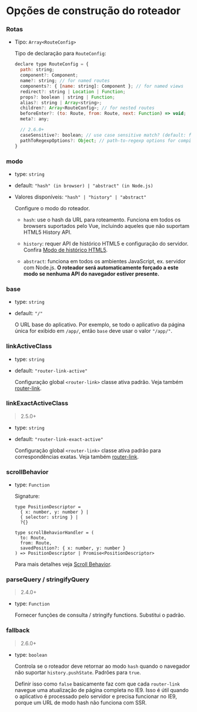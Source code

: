 # Opções de construção do roteador

### Rotas

- Tipo: `Array<RouteConfig>`

  Tipo de declaração para `RouteConfig`:

  ``` js
  declare type RouteConfig = {
    path: string;
    component?: Component;
    name?: string; // for named routes
    components?: { [name: string]: Component }; // for named views
    redirect?: string | Location | Function;
    props?: boolean | string | Function;
    alias?: string | Array<string>;
    children?: Array<RouteConfig>; // for nested routes
    beforeEnter?: (to: Route, from: Route, next: Function) => void;
    meta?: any;

    // 2.6.0+
    caseSensitive?: boolean; // use case sensitive match? (default: false)
    pathToRegexpOptions?: Object; // path-to-regexp options for compiling regex
  }
  ```

### modo

- type: `string`

- default: `"hash" (in browser) | "abstract" (in Node.js)`

- Valores disponíveis: `"hash" | "history" | "abstract"`

  Configure o modo do roteador.

  - `hash`: use o hash da URL para roteamento. Funciona em todos os browsers suportados pelo Vue, incluindo aqueles que não suportam HTML5 History API.

  - `history`: requer API de histórico HTML5 e configuração do servidor. Confira [Modo de histórico HTML5](../essentials/history-mode.md).

  - `abstract`: funciona em todos os ambientes JavaScript, ex. servidor com Node.js. **O roteador será automaticamente forçado a este modo se nenhuma API do navegador estiver presente.**

### base

- type: `string`

- default: `"/"`

  O URL base do aplicativo. Por exemplo, se todo o aplicativo da página única for exibido em `/app/`, então `base` deve usar o valor `"/app/"`.

### linkActiveClass

- type: `string`

- default: `"router-link-active"`

  Configuração global `<router-link>` classe ativa padrão. Veja também [router-link](router-link.md).

### linkExactActiveClass

> 2.5.0+

- type: `string`

- default: `"router-link-exact-active"`

  Configuração global `<router-link>` classe ativa padrão para correspondências exatas. Veja também [router-link](router-link.md).

### scrollBehavior

- type: `Function`

  Signature:

  ```
  type PositionDescriptor =
    { x: number, y: number } |
    { selector: string } |
    ?{}

  type scrollBehaviorHandler = (
    to: Route,
    from: Route,
    savedPosition?: { x: number, y: number }
  ) => PositionDescriptor | Promise<PositionDescriptor>
  ```

  Para mais detalhes veja [Scroll Behavior](../advanced/scroll-behavior.md).

### parseQuery / stringifyQuery

> 2.4.0+

- type: `Function`

  Fornecer funções de consulta / stringify functions. Substitui o padrão.

### fallback

> 2.6.0+

- type: `boolean`

  Controla se o roteador deve retornar ao modo `hash` quando o navegador não suportar `history.pushState`. Padrões para `true`.

  Definir isso como `false` basicamente faz com que cada `router-link` navegue uma atualização de página completa no IE9. Isso é útil quando o aplicativo é processado pelo servidor e precisa funcionar no IE9, porque um URL de modo hash não funciona com SSR.